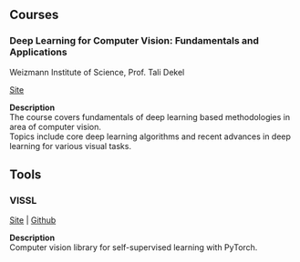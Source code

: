 ## Courses

### Deep Learning for Computer Vision: Fundamentals and Applications
Weizmann Institute of Science, Prof. Tali Dekel

[Site](https://dl4cv.github.io/index.html)

**Description**  
The course covers fundamentals of deep learning based methodologies in area of computer vision.  
Topics include core deep learning algorithms and recent advances in deep learning for various visual tasks.

## Tools

### VISSL

[Site](https://vissl.ai/) | [Github](https://github.com/facebookresearch/vissl)

**Description**  
Computer vision library for self-supervised learning with PyTorch.
